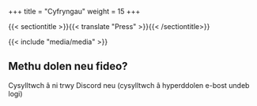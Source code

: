 +++
title = "Cyfryngau"
weight = 15
+++

{{< sectiontitle >}}{{< translate "Press" >}}{{< /sectiontitle>}}

{{< include "media/media" >}}

## Methu dolen neu fideo?

Cysylltwch â ni trwy Discord neu (cysylltwch â hyperddolen e-bost undeb logi)